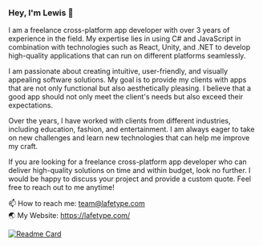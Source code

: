 ### Hey, I'm Lewis 👋

I am a freelance cross-platform app developer with over 3 years of experience in the field. My expertise lies in using C# and JavaScript in combination with technologies such as React, Unity, and .NET to develop high-quality applications that can run on different platforms seamlessly.

I am passionate about creating intuitive, user-friendly, and visually appealing software solutions. My goal is to provide my clients with apps that are not only functional but also aesthetically pleasing. I believe that a good app should not only meet the client's needs but also exceed their expectations.

Over the years, I have worked with clients from different industries, including education, fashion, and entertainment. I am always eager to take on new challenges and learn new technologies that can help me improve my craft.

If you are looking for a freelance cross-platform app developer who can deliver high-quality solutions on time and within budget, look no further. I would be happy to discuss your project and provide a custom quote. Feel free to reach out to me anytime!

📫 How to reach me: team@lafetype.com<br>
🌏 My Website: https://lafetype.com/

[![Readme Card](https://github-readme-stats.vercel.app/api/pin/?username=lafexx&repo=cyclone)](https://github.com/lafexx/Cyclone)
